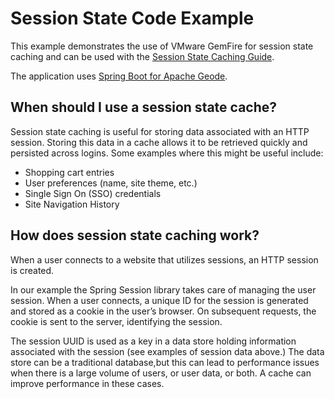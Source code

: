 <!--
Copyright 2019 - 2021 VMware, Inc.
SPDX-License-Identifier: Apache-2.0
-->
 
# Session State Code Example

This example demonstrates the use of VMware GemFire for session state caching and can be used with the [Session State Caching Guide](https://tanzu.vmware.com/developer/data/tanzu-gemfire/guides/session-state-cache-sbdg/).

The application uses [Spring Boot for Apache Geode](https://docs.spring.io/autorepo/docs/spring-boot-data-geode-build/current/reference/html5/).


## When should I use a session state cache?

Session state caching is useful for storing data associated with an HTTP session.  Storing this data in a cache allows
it to  be retrieved quickly and persisted across logins. Some examples where this might be useful include:

- Shopping cart entries
- User preferences (name, site theme, etc.) 
- Single Sign On (SSO) credentials
- Site Navigation History
    
## How does session state caching work?

When a user connects to a website that utilizes sessions, an HTTP session is created.

In our example the Spring Session library takes care of managing the user session.  When a user connects, a unique ID
for the session is generated and stored as a cookie in the user’s browser. On subsequent requests, the cookie is sent
to the server, identifying the session.	

The session UUID is used as a key in a data store holding information associated with the session (see examples of
session data above.) The data store can be a traditional database,but this can lead to performance issues when there is
a large volume of users, or user data, or both. A cache can improve performance in these cases.

